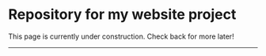 # Repository for my website project 

This page is currently under construction. Check back for more later!

----
